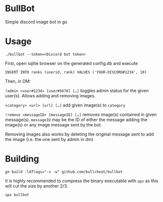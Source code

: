 # BullBot
Simple discord image bot in go
# Usage
```
./bullbot --token=<Discord bot token>
```
First, open sqlite browser on the generated config.db and execute
```
INSERT INTO ranks (userid, rank) VALUES ('YOUR-DISCORD#1234', 10)
```
Then, in DM:

`!admin <user#1234> [user#5678] […]` toggles admin status for the given user(s). Allows adding and removing images.

`<category> <url> [url] […]` add given image(s) to `category`

`!remove <messageID> [messageID] […]` removes image(s) contained in given message(s).
`messageID` may be the ID of either the message adding the image(s) or any image message sent by the bot.

Removing images also works by deleting the original message sent to add the image (i.e. the one sent by admin in dm)
# Building
```
go build -ldflags="-s -w" github.com/bullcheat/bullbot
```
It is highly recommended to compress the binary executable with `upx` as this will cut the size by another 2/3.
```
upx bullbot
```
